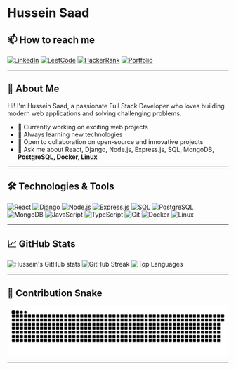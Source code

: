 # Hussein Saad

## 📫 How to reach me

[![LinkedIn](https://img.shields.io/badge/LinkedIn-blue?style=for-the-badge&logo=linkedin)](https://www.linkedin.com/in/enghusseinsaad/)
[![LeetCode](https://img.shields.io/badge/LeetCode-orange?style=for-the-badge&logo=leetcode)](https://leetcode.com/u/enghusseinsaad/)
[![HackerRank](https://img.shields.io/badge/HackerRank-2EC866?style=for-the-badge&logo=hackerrank)](https://www.hackerrank.com/profile/eng_hussein_saa1)
[![Portfolio](https://img.shields.io/badge/Portfolio-000?style=for-the-badge&logo=vercel)](https://updated-portofolio.vercel.app/)

---

## 🚀 About Me

Hi! I'm Hussein Saad, a passionate Full Stack Developer who loves building modern web applications and solving challenging problems.

- 🔭 Currently working on exciting web projects
- 🌱 Always learning new technologies
- 👯 Open to collaboration on open-source and innovative projects
- 💬 Ask me about React, Django, Node.js, Express.js, SQL, MongoDB, **PostgreSQL, Docker, Linux**

---

## 🛠️ Technologies & Tools

<p align="left">
  <img src="https://img.shields.io/badge/React-20232A?style=for-the-badge&logo=react&logoColor=61DAFB" alt="React"/>
  <img src="https://img.shields.io/badge/Django-092E20?style=for-the-badge&logo=django&logoColor=white" alt="Django"/>
  <img src="https://img.shields.io/badge/Node.js-339933?style=for-the-badge&logo=nodedotjs&logoColor=white" alt="Node.js"/>
  <img src="https://img.shields.io/badge/Express.js-000000?style=for-the-badge&logo=express&logoColor=white" alt="Express.js"/>
  <img src="https://img.shields.io/badge/SQL-4479A1?style=for-the-badge&logo=postgresql&logoColor=white" alt="SQL"/>
  <img src="https://img.shields.io/badge/PostgreSQL-4169E1?style=for-the-badge&logo=postgresql&logoColor=white" alt="PostgreSQL"/>
  <img src="https://img.shields.io/badge/MongoDB-4EA94B?style=for-the-badge&logo=mongodb&logoColor=white" alt="MongoDB"/>
  <img src="https://img.shields.io/badge/JavaScript-F7DF1E?style=for-the-badge&logo=javascript&logoColor=black" alt="JavaScript"/>
  <img src="https://img.shields.io/badge/TypeScript-007ACC?style=for-the-badge&logo=typescript&logoColor=white" alt="TypeScript"/>
  <img src="https://img.shields.io/badge/Git-F05032?style=for-the-badge&logo=git&logoColor=white" alt="Git"/>
  <img src="https://img.shields.io/badge/Docker-2496ED?style=for-the-badge&logo=docker&logoColor=white" alt="Docker"/>
  <img src="https://img.shields.io/badge/Linux-FCC624?style=for-the-badge&logo=linux&logoColor=black" alt="Linux"/>
</p>

---

## 📈 GitHub Stats

<p align="left">
  <img src="https://github-readme-stats.vercel.app/api?username=eng-hussein-saad&show_icons=true&theme=radical" alt="Hussein's GitHub stats"/>
  <img src="https://github-readme-streak-stats.herokuapp.com/?user=eng-hussein-saad&theme=radical" alt="GitHub Streak"/>
  <img src="https://github-readme-stats.vercel.app/api/top-langs/?username=eng-hussein-saad&layout=compact&theme=radical" alt="Top Languages"/>
</p>

---

## 🐍 Contribution Snake

<picture>
  <source media="(prefers-color-scheme: dark)" srcset="https://raw.githubusercontent.com/eng-hussein-saad/eng-hussein-saad/output/github-snake-dark.svg" />
  <source media="(prefers-color-scheme: light)" srcset="https://raw.githubusercontent.com/eng-hussein-saad/eng-hussein-saad/output/github-snake.svg" />
  <img alt="github-snake" src="https://raw.githubusercontent.com/eng-hussein-saad/eng-hussein-saad/output/github-snake.svg" />
</picture>

---

